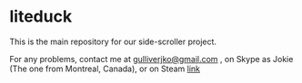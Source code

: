 # liteduck
This is the main repository for our side-scroller project.

For any problems, contact me at gulliverjko@gmail.com , 
on Skype as Jokie (The one from Montreal, Canada),
or on Steam [link](http://steamcommunity.com/id/jkok6ae)

